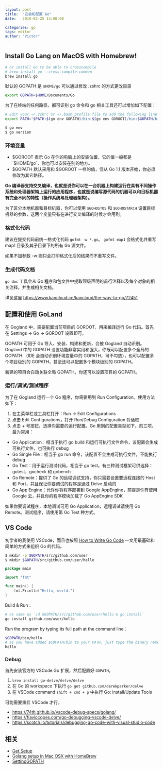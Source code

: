 ```yaml
---
layout: post
title:  "安装和配置 Go"
date:   2019-02-25 13:00:00

categories: go
tags: editor
author: "Victor"
---
```


## Install Go Lang on MacOS with Homebrew!

```bash
# or install Go to be able to crosscompile
# brew install go --cross-compile-common
brew install go
```

默认的 GOPATH 是 `$HOME/go` 可以通过修改 .zshrc 的方式更改目录

```bash
export GOPATH=$HOME/Documents/Go
```

为了在终端的任何路径，都可识别 go 命令和 go 相关工具还可以增加如下配置：

```bash
# Edit your ~/.zshrc or ~/.bash_profile file to add the following line
export PATH="$PATH:$(go env GOPATH)/bin:$(go env GOROOT)/bin:$GOPATH/bin"
```

```bash
$ go env
$ go version
```

### 环境变量

* $GOROOT 表示 Go 在你的电脑上的安装位置，它的值一般都是 `$HOME/go`，你也可以安装在别的地方。
* $GOPATH 默认采用和 $GOROOT 一样的值，但从 Go 1.1 版本开始，你必须修改为其它路径。

**Go 编译器支持交叉编译，也就是说你可以在一台机器上构建运行在具有不同操作系统和处理器架构上运行的应用程序，也就是说编写源代码的机器可以和目标机器有完全不同的特性（操作系统与处理器架构）。**

为了区分本地机器和目标机器，你可以使用 `$GOHOSTOS` 和 `$GOHOSTARCH` 设置目标机器的参数，这两个变量只有在进行交叉编译的时候才会用到。

### 格式化代码

建议在提交代码前统一格式化代码 `gofmt -w *.go`。 `gofmt map1` 会格式化并重写 map1 目录及其子目录下的所有 Go 源文件。

如果不加参数 -w 则只会打印格式化后的结果而不重写文件。

### 生成代码文档

`go doc` 工具会从 Go 程序和包文件中提取顶级声明的首行注释以及每个对象的相关注释，并生成相关文档。

详见这里 https://www.kancloud.cn/kancloud/the-way-to-go/72451

## 配置和使用 GoLand

在 Gogland 中，需要配置当前项目的 GOROOT，用来编译运行 Go 代码。首先在 Settings -> Go -> GOROOT 设置即可。

GOPATH 可用于 Go 导入、安装、构建和更新，会被 Gogland 自动识别。Gogland 中的 GOPATH 设置功能非常实用和强大，你既可以配置多个全局的 GOPATH （IDE 会自动识别环境变量中的 GOPATH，可不勾选），也可以配置多个项目级别的 GOPATH，甚至还可以配置多个模块级别的 GOPATH。

新建的项目会自动关联全局 GOPATH，你还可以设置项目的 GOPATH。

### 运行/调试/测试程序

为了在 Gogland 运行一个 Go 程序，你需要用到 Run Configuration。使用方法如下：

1. 在主菜单栏或工具栏打开：Run -> Edit Configurations
2. 点击 Edit Configurations，打开 Run/Debug Configuration 对话框
3. 点击 + 号按钮，选择你需要的运行配置。Go 用到的配置类型如下，前三项，最为常用：
  * Go Application：相当于执行 go build 和运行可执行文件命令，该配置会生成可执行文件，也可执行 debug
  * Go Single File：相当于 go run 命令，该配置不会生成可执行文件，不能执行 debug
  * Go Test：用于运行测试代码，相当于 go test，有三种测试框架可供选择：gotest，gocheck 和 gobench
  * Go Remote：提供了 Go 的远程调试支持，你只需要设置要远程连接的 Host 和 Port，并且保证你要调试的程序是通过 Delve 启动的
  * Go App Engine：允许你将程序部署到 Google AppEngine，前提是你有使用 Google 云，并且你的程序模块加载了 Go AppEngine SDK

如果你要调试程序，本地调试可用 Go Application，远程调试请使用 Go Remote。测试程序，请使用第 Go Test 种方式。

## VS Code

初学者的我使用 VSCode，而且也按照 [How to Write Go Code](https://golang.org/doc/code.html) 一文用最基础和简单的方式来组织 Go 的代码。

```bash
$ mkdir -p $GOPATH/src/github.com/user
$ mkdir $GOPATH/src/github.com/user/hello
```

```go
package main

import "fmt"

func main() {
	fmt.Println("Hello, world.")
}
```

Build & Run：

```bash
# as same as `cd $GOPATH/src/github.com/user/hello & go install`
go install github.com/user/hello
```

Run the program by typing its full path at the command line：

```bash
$GOPATH/bin/hello
# as you have added $GOPATH/bin to your PATH, just type the binary name
hello
```

### Debug

首先安装官方的 VSCode Go 扩展，然后配置好 `GOPATH`。


1. `brew install go-delve/delve/delve`
2. 在 Go 的 workspace 下执行 `go get github.com/derekparker/delve`
3. 在 VSCode command `shift + cmd + p` 中执行 Go: Install/Update Tools

可能需要重启 VSCode 才行。

* https://74th.github.io/vscode-debug-specs/golang/
* https://flaviocopes.com/go-debugging-vscode-delve/
* https://scotch.io/tutorials/debugging-go-code-with-visual-studio-code

## 相关

* [Get Setup](http://www.golangbootcamp.com/book/get_setup)
* [Golang setup in Mac OSX with HomeBrew](https://gist.github.com/vsouza/77e6b20520d07652ed7d)
* [SettingGOPATH](https://github.com/golang/go/wiki/SettingGOPATH)
